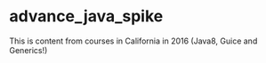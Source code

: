 # advance_java_spike
This is content from courses in California in 2016 (Java8, Guice and Generics!)
